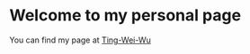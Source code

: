 # Welcome to my personal page

You can find my page at [Ting-Wei-Wu](https://waynewu6250.github.io/)
